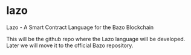 # lazo
Lazo - A Smart Contract Language for the Bazo Blockchain

This will be the github repo where the Lazo language will be developed. Later we will move it to the official Bazo repository.
